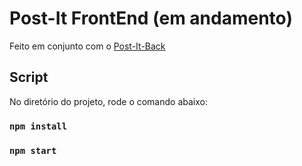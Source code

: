 # Post-It FrontEnd (em andamento)

Feito em conjunto com o [Post-It-Back](https://github.com/AlexSChaves/post-it-back)

## Script 

No diretório do projeto, rode o comando abaixo:

### `npm install`
### `npm start`


